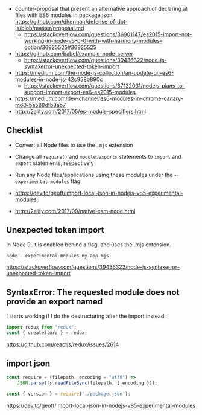 - counter-proposal that present an alternative approach of declaring all files with ES6 modules in package.json https://github.com/dherman/defense-of-dot-js/blob/master/proposal.md
  - https://stackoverflow.com/questions/36901147/es2015-import-not-working-in-node-v6-0-0-with-with-harmony-modules-option/36925525#36925525
- https://github.com/babel/example-node-server
  - https://stackoverflow.com/questions/39436322/node-js-syntaxerror-unexpected-token-import
- https://medium.com/the-node-js-collection/an-update-on-es6-modules-in-node-js-42c958b890c
  - https://stackoverflow.com/questions/37132031/nodejs-plans-to-support-import-export-es6-es2015-modules
- https://medium.com/dev-channel/es6-modules-in-chrome-canary-m60-ba588dfb8ab7
- http://2ality.com/2017/05/es-module-specifiers.html

## Checklist

- Convert all Node files to use the `.mjs` extension
- Change all `require()` and `module.exports` statements to `import` and `export` statements, respectively
- Run any Node files/applications using these modules under the `--experimental-modules` flag

- https://dev.to/geoff/import-local-json-in-nodejs-v85-experimental-modules
- http://2ality.com/2017/09/native-esm-node.html
## Unexpected token import

In Node 9, it is enabled behind a flag, and uses the .mjs extension.

`node --experimental-modules my-app.mjs`

https://stackoverflow.com/questions/39436322/node-js-syntaxerror-unexpected-token-import

## SyntaxError: The requested module does not provide an export named

I starts working if I do the destructuring after the import instead:

```javascript
import redux from "redux";
const { createStore } = redux;
```

https://github.com/reactjs/redux/issues/2614

## import json

```javascript
const require = (filepath, encoding = "utf8") =>
    JSON.parse(fs.readFileSync(filepath, { encoding }));

const { version } = require('./package.json');
```

https://dev.to/geoff/import-local-json-in-nodejs-v85-experimental-modules
